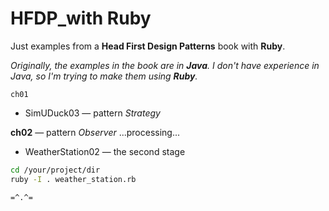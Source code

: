 # HFDP_with Ruby
Just examples from a **Head First Design Patterns** book with **Ruby**.

_Originally, the examples in the book are in **Java**. I don't have experience in Java, so I'm trying to make them using **Ruby**._

`ch01`
- SimUDuck03 — pattern *Strategy*

**ch02** — pattern *Observer*
...processing...
- WeatherStation02 — the second stage
```bash
cd /your/project/dir
ruby -I . weather_station.rb
```

`=^.^=`
